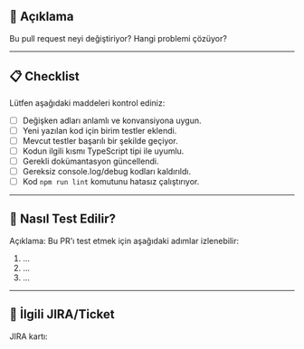 ## 🚀 Açıklama

Bu pull request neyi değiştiriyor? Hangi problemi çözüyor?

---

## 📋 Checklist

Lütfen aşağıdaki maddeleri kontrol ediniz:

- [ ] Değişken adları anlamlı ve konvansiyona uygun.
- [ ] Yeni yazılan kod için birim testler eklendi.
- [ ] Mevcut testler başarılı bir şekilde geçiyor.
- [ ] Kodun ilgili kısmı TypeScript tipi ile uyumlu.
- [ ] Gerekli dokümantasyon güncellendi.
- [ ] Gereksiz console.log/debug kodları kaldırıldı.
- [ ] Kod `npm run lint` komutunu hatasız çalıştırıyor.

---

## 🧪 Nasıl Test Edilir?

Açıklama: Bu PR'ı test etmek için aşağıdaki adımlar izlenebilir:

1. ...
2. ...
3. ...

---

## 🎫 İlgili JIRA/Ticket

JIRA kartı:
